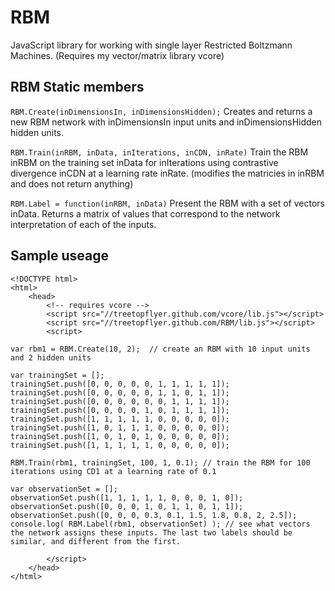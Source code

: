# RBM

JavaScript library for working with single layer Restricted Boltzmann Machines.
(Requires my vector/matrix library vcore)

## RBM Static members

`RBM.Create(inDimensionsIn, inDimensionsHidden);`
Creates and returns a new RBM network with inDimensionsIn input units and inDimensionsHidden hidden units.

`RBM.Train(inRBM, inData, inIterations, inCDN, inRate)`
Train the RBM inRBM on the training set inData for inIterations using contrastive divergence inCDN at a learning rate inRate. 
(modifies the matricies in inRBM and does not return anything)

`RBM.Label = function(inRBM, inData)`
Present the RBM with a set of vectors inData.
Returns a matrix of values that correspond to the network interpretation of each of the inputs.


## Sample useage

    <!DOCTYPE html>
    <html>
    	<head>
    		<!-- requires vcore -->
    		<script src="//treetopflyer.github.com/vcore/lib.js"></script>
    		<script src="//treetopflyer.github.com/RBM/lib.js"></script>
    		<script>

    var rbm1 = RBM.Create(10, 2);  // create an RBM with 10 input units and 2 hidden units
    
    var trainingSet = [];
    trainingSet.push([0, 0, 0, 0, 0, 1, 1, 1, 1, 1]);
    trainingSet.push([0, 0, 0, 0, 0, 1, 1, 0, 1, 1]);
    trainingSet.push([0, 0, 0, 0, 0, 0, 1, 1, 1, 1]);
    trainingSet.push([0, 0, 0, 0, 1, 0, 1, 1, 1, 1]);
    trainingSet.push([1, 1, 1, 1, 1, 0, 0, 0, 0, 0]);
    trainingSet.push([1, 0, 1, 1, 1, 0, 0, 0, 0, 0]);
    trainingSet.push([1, 0, 1, 0, 1, 0, 0, 0, 0, 0]);
    trainingSet.push([1, 1, 1, 1, 1, 0, 0, 0, 0, 0]);
    
    RBM.Train(rbm1, trainingSet, 100, 1, 0.1); // train the RBM for 100 iterations using CD1 at a learning rate of 0.1
		
    var observationSet = [];
    observationSet.push([1, 1, 1, 1, 1, 0, 0, 0, 1, 0]);
    observationSet.push([0, 0, 0, 1, 0, 1, 1, 0, 1, 1]);
    observationSet.push([0, 0, 0, 0.3, 0.1, 1.5, 1.8, 0.8, 2, 2.5]);
    console.log( RBM.Label(rbm1, observationSet) ); // see what vectors the network assigns these inputs. The last two labels should be similar, and different from the first.
    
    		</script>
    	</head>
    </html>
